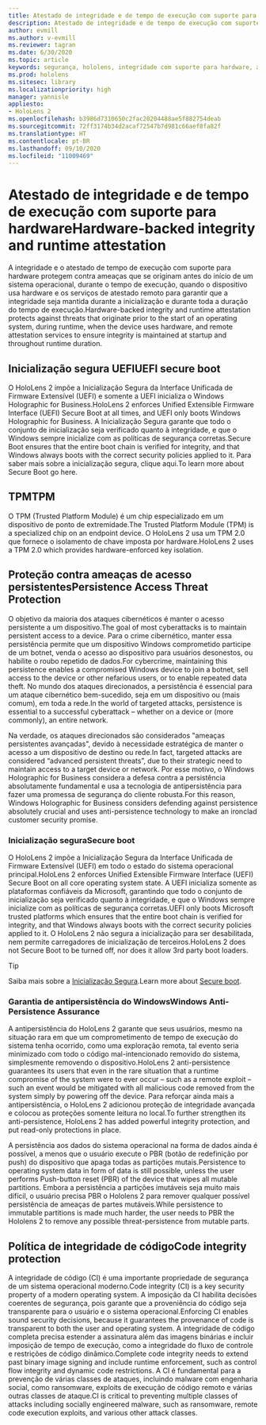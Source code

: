 ```yaml
---
title: Atestado de integridade e de tempo de execução com suporte para hardware
description: Atestado de integridade e de tempo de execução com suporte para hardware
author: evmill
ms.author: v-evmill
ms.reviewer: tagran
ms.date: 6/30/2020
ms.topic: article
keywords: segurança, hololens, integridade com suporte para hardware, atestado de tempo de execução, UEFI, inicialização segura de UEFI, inicialização segura, TPM, proteção contra ameaças, garantia de antipersistência do Windows, integridade do código, proteção de código,
ms.prod: hololens
ms.sitesec: library
ms.localizationpriority: high
manager: yannisle
appliesto:
- HoloLens 2
ms.openlocfilehash: b3986d7310650c2fac20204488ae5f882754deab
ms.sourcegitcommit: 72ff3174b34d2acaf72547b7d981c66aef8fa82f
ms.translationtype: HT
ms.contentlocale: pt-BR
ms.lasthandoff: 09/10/2020
ms.locfileid: "11009469"
---
```

# <span data-ttu-id="ff808-104">Atestado de integridade e de tempo de execução com suporte para hardware</span><span class="sxs-lookup"><span data-stu-id="ff808-104">Hardware-backed integrity and runtime attestation</span></span>

<span data-ttu-id="ff808-105">A integridade e o atestado de tempo de execução com suporte para hardware protegem contra ameaças que se originam antes do início de um sistema operacional, durante o tempo de execução, quando o dispositivo usa hardware e os serviços de atestado remoto para garantir que a integridade seja mantida durante a inicialização e durante toda a duração do tempo de execução.</span><span class="sxs-lookup"><span data-stu-id="ff808-105">Hardware-backed integrity and runtime attestation protects against threats that originate prior to the start of an operating system, during runtime, when the device uses hardware, and remote attestation services to ensure integrity is maintained at startup and throughout runtime duration.</span></span>

## <span data-ttu-id="ff808-106">Inicialização segura UEFI</span><span class="sxs-lookup"><span data-stu-id="ff808-106">UEFI secure boot</span></span>

<span data-ttu-id="ff808-107">O HoloLens 2 impõe a Inicialização Segura da Interface Unificada de Firmware Extensível (UEFI) e somente a UEFI inicializa o Windows Holographic for Business.</span><span class="sxs-lookup"><span data-stu-id="ff808-107">HoloLens 2 enforces Unified Extensible Firmware Interface (UEFI) Secure Boot at all times, and UEFI only boots Windows Holographic for Business.</span></span>
<span data-ttu-id="ff808-108">A Inicialização Segura garante que todo o conjunto de inicialização seja verificado quanto à integridade, e que o Windows sempre inicialize com as políticas de segurança corretas.</span><span class="sxs-lookup"><span data-stu-id="ff808-108">Secure Boot ensures that the entire boot chain is verified for integrity, and that Windows always boots with the correct security policies applied to it.</span></span> <span data-ttu-id="ff808-109">Para saber mais sobre a inicialização segura, clique aqui.</span><span class="sxs-lookup"><span data-stu-id="ff808-109">To learn more about Secure Boot go here.</span></span>

## <span data-ttu-id="ff808-110">TPM</span><span class="sxs-lookup"><span data-stu-id="ff808-110">TPM</span></span>

<span data-ttu-id="ff808-111">O TPM (Trusted Platform Module) é um chip especializado em um dispositivo de ponto de extremidade.</span><span class="sxs-lookup"><span data-stu-id="ff808-111">The Trusted Platform Module (TPM) is a specialized chip on an endpoint device.</span></span> <span data-ttu-id="ff808-112">O HoloLens 2 usa um TPM 2.0 que fornece o isolamento de chave imposta por hardware.</span><span class="sxs-lookup"><span data-stu-id="ff808-112">HoloLens 2 uses a TPM 2.0 which provides hardware-enforced key isolation.</span></span>

## <span data-ttu-id="ff808-113">Proteção contra ameaças de acesso persistentes</span><span class="sxs-lookup"><span data-stu-id="ff808-113">Persistence Access Threat Protection</span></span>

<span data-ttu-id="ff808-114">O objetivo da maioria dos ataques cibernéticos é manter o acesso persistente a um dispositivo.</span><span class="sxs-lookup"><span data-stu-id="ff808-114">The goal of most cyberattacks is to maintain persistent access to a device.</span></span> <span data-ttu-id="ff808-115">Para o crime cibernético, manter essa persistência permite que um dispositivo Windows comprometido participe de um botnet, venda o acesso ao dispositivo para usuários desonestos, ou habilite o roubo repetido de dados.</span><span class="sxs-lookup"><span data-stu-id="ff808-115">For cybercrime, maintaining this persistence enables a compromised Windows device to join a botnet, sell access to the device or other nefarious users, or to enable repeated data theft.</span></span> <span data-ttu-id="ff808-116">No mundo dos ataques direcionados, a persistência é essencial para um ataque cibernético bem-sucedido, seja em um dispositivo ou (mais comum), em toda a rede.</span><span class="sxs-lookup"><span data-stu-id="ff808-116">In the world of targeted attacks, persistence is essential to a successful cyberattack – whether on a device or (more commonly), an entire network.</span></span>  

<span data-ttu-id="ff808-117">Na verdade, os ataques direcionados são considerados "ameaças persistentes avançadas", devido à necessidade estratégica de manter o acesso a um dispositivo de destino ou rede.</span><span class="sxs-lookup"><span data-stu-id="ff808-117">In fact, targeted attacks are considered “advanced persistent threats”, due to their strategic need to maintain access to a target device or network.</span></span> <span data-ttu-id="ff808-118">Por esse motivo, o Windows Holographic for Business considera a defesa contra a persistência absolutamente fundamental e usa a tecnologia de antipersistência para fazer uma promessa de segurança do cliente robusta.</span><span class="sxs-lookup"><span data-stu-id="ff808-118">For this reason, Windows Holographic for Business considers defending against persistence absolutely crucial and uses anti-persistence technology to make an ironclad customer security promise.</span></span>

### <span data-ttu-id="ff808-119">Inicialização segura</span><span class="sxs-lookup"><span data-stu-id="ff808-119">Secure boot</span></span> 

<span data-ttu-id="ff808-120">O HoloLens 2 impõe a Inicialização Segura da Interface Unificada de Firmware Extensível (UEFI) em todo o estado do sistema operacional principal.</span><span class="sxs-lookup"><span data-stu-id="ff808-120">HoloLens 2 enforces Unified Extensible Firmware Interface (UEFI) Secure Boot on all core operating system state.</span></span> <span data-ttu-id="ff808-121">A UEFI inicializa somente as plataformas confiáveis da Microsoft, garantindo que todo o conjunto de inicialização seja verificado quanto à integridade, e que o Windows sempre inicialize com as políticas de segurança corretas.</span><span class="sxs-lookup"><span data-stu-id="ff808-121">UEFI only boots Microsoft trusted platforms which ensures that the entire boot chain is verified for integrity, and that Windows always boots with the correct security policies applied to it.</span></span> <span data-ttu-id="ff808-122">O HoloLens 2 não segura a inicialização para ser desabilitada, nem permite carregadores de inicialização de terceiros.</span><span class="sxs-lookup"><span data-stu-id="ff808-122">HoloLens 2 does not Secure Boot to be turned off, nor does it allow 3rd party boot loaders.</span></span>

> [!Tip]
> <span data-ttu-id="ff808-123">Saiba mais sobre a [Inicialização Segura](https://docs.microsoft.com/windows-hardware/design/device-experiences/oem-secure-boot).</span><span class="sxs-lookup"><span data-stu-id="ff808-123">Learn more about [Secure boot](https://docs.microsoft.com/windows-hardware/design/device-experiences/oem-secure-boot).</span></span>

### <span data-ttu-id="ff808-124">Garantia de antipersistência do Windows</span><span class="sxs-lookup"><span data-stu-id="ff808-124">Windows Anti-Persistence Assurance</span></span>

<span data-ttu-id="ff808-125">A antipersistência do HoloLens 2 garante que seus usuários, mesmo na situação rara em que um comprometimento de tempo de execução do sistema tenha ocorrido, como uma exploração remota, tal evento seria minimizado com todo o código mal-intencionado removido do sistema, simplesmente removendo o dispositivo.</span><span class="sxs-lookup"><span data-stu-id="ff808-125">HoloLens 2 anti-persistence guarantees its users that even in the rare situation that a runtime compromise of the system were to ever occur – such as a remote exploit – such an event would be mitigated with all malicious code removed from the system simply by powering off the device.</span></span> <span data-ttu-id="ff808-126">Para reforçar ainda mais a antipersistência, o HoloLens 2 adicionou proteção de integridade avançada e colocou as proteções somente leitura no local.</span><span class="sxs-lookup"><span data-stu-id="ff808-126">To further strengthen its anti-persistence, HoloLens 2 has added powerful integrity protection, and put read-only protections in place.</span></span>

<span data-ttu-id="ff808-127">A persistência aos dados do sistema operacional na forma de dados ainda é possível, a menos que o usuário execute o PBR (botão de redefinição por push) do dispositivo que apaga todas as partições mutais.</span><span class="sxs-lookup"><span data-stu-id="ff808-127">Persistence to operating system data in form of data is still possible, unless the user performs Push-button reset (PBR) of the device that wipes all mutable partitions.</span></span> <span data-ttu-id="ff808-128">Embora a persistência a partições imutáveis seja muito mais difícil, o usuário precisa PBR o Hololens 2 para remover qualquer possível persistência de ameaças de partes mutáveis.</span><span class="sxs-lookup"><span data-stu-id="ff808-128">While persistence to immutable partitions is made much harder, the user needs to PBR the Hololens 2 to remove any possible threat-persistence from mutable parts.</span></span>

## <span data-ttu-id="ff808-129">Política de integridade de código</span><span class="sxs-lookup"><span data-stu-id="ff808-129">Code integrity protection</span></span> 

<span data-ttu-id="ff808-130">A integridade de código (CI) é uma importante propriedade de segurança de um sistema operacional moderno.</span><span class="sxs-lookup"><span data-stu-id="ff808-130">Code integrity (CI) is a key security property of a modern operating system.</span></span> <span data-ttu-id="ff808-131">A imposição da CI habilita decisões coerentes de segurança, pois garante que a proveniência do código seja transparente para o usuário e o sistema operacional.</span><span class="sxs-lookup"><span data-stu-id="ff808-131">Enforcing CI enables sound security decisions, because it guarantees the provenance of code is transparent to both the user and operating system.</span></span> <span data-ttu-id="ff808-132">A integridade de código completa precisa estender a assinatura além das imagens binárias e incluir imposição de tempo de execução, como a integridade do fluxo de controle e restrições de código dinâmico.</span><span class="sxs-lookup"><span data-stu-id="ff808-132">Complete code integrity needs to extend past binary image signing and include runtime enforcement, such as control flow integrity and dynamic code restrictions.</span></span> <span data-ttu-id="ff808-133">A CI é fundamental para a prevenção de várias classes de ataques, incluindo malware com engenharia social, como ransomware, exploits de execução de código remoto e várias outras classes de ataque.</span><span class="sxs-lookup"><span data-stu-id="ff808-133">CI is critical to preventing multiple classes of attacks including socially engineered malware, such as ransomware, remote code execution exploits, and various other attack classes.</span></span>
